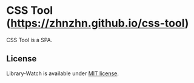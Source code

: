 # CSS Tool (https://zhnzhn.github.io/css-tool)
CSS Tool is a SPA.

## License
Library-Watch is available under [MIT license](https://opensource.org/licenses/MIT).